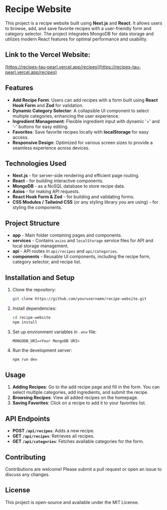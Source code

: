 
# Recipe Website

This project is a recipe website built using **Next.js** and **React**. It allows users to browse, add, and save favorite recipes with a user-friendly form and category selector. The project integrates MongoDB for data storage and utilizes modern React features for optimal performance and usability.

## Link to the Vercel Website:
[https://recipes-tau-pearl.vercel.app/recipes](https://recipes-tau-pearl.vercel.app/recipes)

## Features

- **Add Recipe Form**: Users can add recipes with a form built using **React Hook Form** and **Zod** for validation.
- **Dynamic Category Selector**: A collapsible UI component to select multiple categories, enhancing the user experience.
- **Ingredient Management**: Flexible ingredient input with dynamic '+' and '-' buttons for easy editing.
- **Favorites**: Save favorite recipes locally with **localStorage** for easy access.
- **Responsive Design**: Optimized for various screen sizes to provide a seamless experience across devices.

## Technologies Used

- **Next.js** - for server-side rendering and efficient page routing.
- **React** - for building interactive components.
- **MongoDB** - as a NoSQL database to store recipe data.
- **Axios** - for making API requests.
- **React Hook Form & Zod** - for building and validating forms.
- **CSS Modules / Tailwind CSS** (or any styling library you are using) - for styling the components.

## Project Structure

- **app** - Main folder containing pages and components.
- **services** - Contains `axios` and `localStorage` service files for API and local storage management.
- **api** - API routes in `api/recipes` and `api/categories`.
- **components** - Reusable UI components, including the recipe form, category selector, and recipe list.

## Installation and Setup

1. Clone the repository:
   ```bash
   git clone https://github.com/yourusername/recipe-website.git
   ```
2. Install dependencies:
   ```bash
   cd recipe-website
   npm install
   ```
3. Set up environment variables in `.env` file:
   ```plaintext
   MONGODB_URI=<Your MongoDB URI>
   ```
4. Run the development server:
   ```bash
   npm run dev
   ```

## Usage

1. **Adding Recipes**: Go to the add recipe page and fill in the form. You can select multiple categories, add ingredients, and submit the recipe.
2. **Browsing Recipes**: View all added recipes on the homepage.
3. **Saving Favorites**: Click on a recipe to add it to your favorites list.

## API Endpoints

- **POST `/api/recipes`**: Adds a new recipe.
- **GET `/api/recipes`**: Retrieves all recipes.
- **GET `/api/categories`**: Fetches available categories for the form.

## Contributing

Contributions are welcome! Please submit a pull request or open an issue to discuss any changes.

## License

This project is open-source and available under the MIT License.
